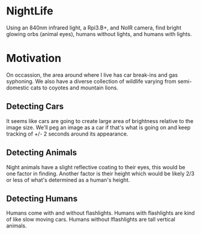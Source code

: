# NightLife

Using an 840nm infrared light, a Rpi3.B+, and NoIR camera, find bright glowing orbs (animal eyes), humans without lights, and humans with lights. 

# Motivation

On occassion, the area around where I live has car break-ins and gas syphoning. We also have a diverse collection of wildlife varying from semi-domestic cats to coyotes and mountain lions.

## Detecting Cars

It seems like cars are going to create large area of brightness relative to the image size. We'll peg an image as a car if that's what is going on and keep tracking of +/- 2 seconds around its appearance.

## Detecting Animals

Night animals have a slight reflective coating to their eyes, this would be one factor in finding. Another factor is their height which would be likely 2/3 or less of what's determined as a human's height.

## Detecting Humans

Humans come with and without flashlights. Humans with flashlights are kind of like slow moving cars. Humans without lflashlights are tall vertical animals.
